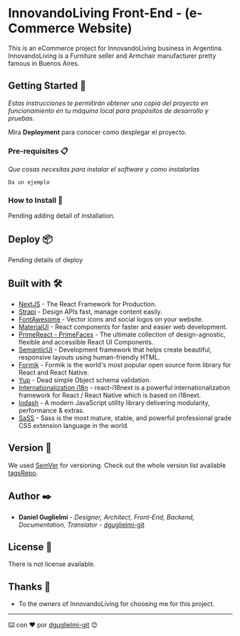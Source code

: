 
# InnovandoLiving Front-End - (e-Commerce Website)

This is an eCommerce project for InnovandoLiving business in Argentina. InnovandoLiving is a Furniture seller and Armchair manufacturer pretty famous in Buenos Aires.

## Getting Started 🚀

_Estas instrucciones te permitirán obtener una copia del proyecto en funcionamiento en tu máquina local para propósitos de desarrollo y pruebas._

Mira **Deployment** para conocer como desplegar el proyecto.


### Pre-requisites 📋

_Que cosas necesitas para instalar el software y como instalarlas_

```
Da un ejemplo
```

### How to Install 🔧

Pending adding detail of installation.

## Deploy 📦

Pending details of deploy


## Built with 🛠️


* [NextJS](https://nextjs.org/docs/getting-started) - The React Framework for Production.
* [Strapi](https://strapi.io/resource-center) - Design APIs fast, manage content easily.
* [FontAwesome](https://fontawesome.com/) - Vector icons and social logos on your website.
* [MaterialUI](https://material-ui.com/) - React components for faster and easier web development.
* [PrimeReact - PrimeFaces](https://www.primefaces.org/primereact/) - The ultimate collection of design-agnostic, flexible and accessible React UI Components.
* [SemanticUI](https://semantic-ui.com/) - Development framework that helps create beautiful, responsive layouts using human-friendly HTML.
* [Formik](https://formik.org/) - Formik is the world's most popular open source form library for React and React Native.
* [Yup](https://yarnpkg.com/package/yup) - Dead simple Object schema validation.
* [Internationalization i18n](https://react.i18next.com/) - react-i18next is a powerful internationalization framework for React / React Native which is based on i18next.
* [lodash](https://lodash.com/) - A modern JavaScript utility library delivering modularity, performance & extras.
* [SaSS](https://sass-lang.com/) - Sass is the most mature, stable, and powerful professional grade CSS extension language in the world.



## Version 📌

We used [SemVer](http://semver.org/) for versioning. Check out the whole version list available [tagsRepo](https://github.com/tu/proyecto/tags).


## Author ✒️

* **Daniel Guglielmi** - *Designer, Architect, Front-End, Backend, Documentation, Translator* - [dguglielmi-git](https://github.com/dguglielmi-git)


## License 📄

There is not license available.

## Thanks 🎁

* To the owners of InnovandoLiving for choosing me for this project.


---
⌨️ con ❤️ por [dguglielmi-git](https://github.com/dguglielmi-git) 😊